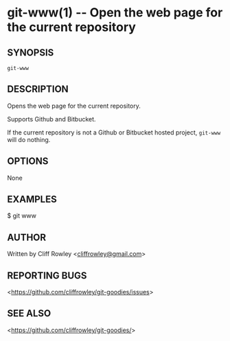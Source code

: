 git-www(1) -- Open the web page for the current repository
==========================================================

## SYNOPSIS

`git-www`

## DESCRIPTION

Opens the web page for the current repository.

Supports Github and Bitbucket.

If the current repository is not a Github or Bitbucket hosted project, `git-www` will do nothing.

## OPTIONS

  None

## EXAMPLES

  $ git www

## AUTHOR

Written by Cliff Rowley &lt;cliffrowley@gmail.com&gt;

## REPORTING BUGS

&lt;https://github.com/cliffrowley/git-goodies/issues&gt;

## SEE ALSO

&lt;https://github.com/cliffrowley/git-goodies/&gt;